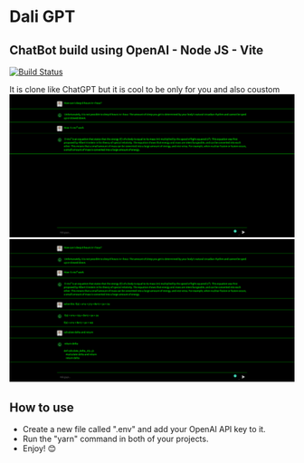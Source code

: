# Dali GPT
## ChatBot build using OpenAI - Node JS - Vite


[![Build Status](https://travis-ci.org/joemccann/dillinger.svg?branch=master)](https://mohamed-ali-ayadi.vercel.app/)

It is clone like ChatGPT but it is cool to be only for you and also coustom 
![Screenshot](./screenshot/screenshot-1.png)
![Screenshot](./screenshot/screenshot-2.png)


## How to use

- Create a new file called ".env" and add your OpenAI API key to it.
- Run the "yarn" command in both of your projects.
- Enjoy! 😊